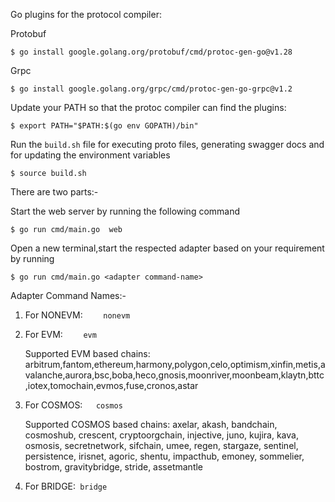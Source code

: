 Go plugins for the protocol compiler:

Protobuf

    $ go install google.golang.org/protobuf/cmd/protoc-gen-go@v1.28

Grpc

    $ go install google.golang.org/grpc/cmd/protoc-gen-go-grpc@v1.2

Update your PATH so that the protoc compiler can find the plugins:

    $ export PATH="$PATH:$(go env GOPATH)/bin"

Run the `build.sh` file for executing proto files, generating swagger docs and for updating the environment variables

    $ source build.sh

There are two parts:-

Start the web server by running the following command

    $ go run cmd/main.go  web   

Open a new terminal,start the respected adapter based on your requirement by running

    $ go run cmd/main.go <adapter command-name>

Adapter Command Names:-
1. For NONEVM: `    nonevm`
2. For EVM: `    evm`


    Supported EVM based chains: arbitrum,fantom,ethereum,harmony,polygon,celo,optimism,xinfin,metis,avalanche,aurora,bsc,boba,heco,gnosis,moonriver,moonbeam,klaytn,bttc,iotex,tomochain,evmos,fuse,cronos,astar

3. For COSMOS:`   cosmos`


    Supported COSMOS based chains: axelar, akash, bandchain, cosmoshub, crescent, cryptoorgchain, injective, juno, kujira, kava, osmosis, secretnetwork, sifchain, umee, regen, stargaze, sentinel, persistence, irisnet, agoric, shentu, impacthub, emoney, sommelier, bostrom, gravitybridge, stride, assetmantle

4. For BRIDGE:` bridge`


